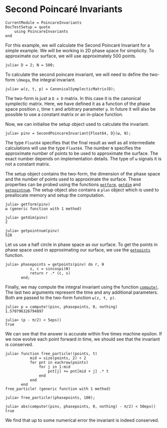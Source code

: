 # Second Poincaré Invariants

```@meta
CurrentModule = PoincareInvariants
DocTestSetup = quote
    using PoincareInvariants
end
```

For this example, we will calculate the Second Poincaré Invariant for a simple example. We will be working in 2D phase space
for simplicity. To approximate our surface, we will use approximately 500 points.

```jldoctest usage
julia> D = 2; N = 500;
```

To calculate the second poincare invariant, we will need to define the two-form ``\Omega``, the integral invariant.

```jldoctest usage
julia> ω(z, t, p) = CanonicalSymplecticMatrix(D);
```

The two-form is just a `D x D` matrix. In this case it is the canonical symplectic matrix.
Here, we have defined it as a function of the phase space position `z`, time `t` and arbitrary parameter `p`.
In future it will also be possible to use a constant matrix or an in-place function.

Now, we can initialise the setup object used to calculate the invariant.

```jldoctest usage
julia> pinv = SecondPoincareInvariant{Float64, D}(ω, N);
```

The type `Float64` specifies that the final result as well as all intermediate calculations will use the type `Float64`.
The number `N` specifies the approximate number of points to be used to approximate the surface.
The exact number depends on implementation details. The type of `ω` signals it is not a constant matrix.

The setup object contains the two-form, the dimension of the phase space and the number of points used to approximate the surface.
These properties can be probed using the functions [`getform`](@ref), [`getdim`](@ref) and [`getpointnum`](@ref).
The setup object also contains a `plan` object which is used to preallocate memory and setup the computation.

```jldoctest usage
julia> getform(pinv)
ω (generic function with 1 method)

julia> getdim(pinv)
2

julia> getpointnum(pinv)
528
```

Let us use a half circle in phase space as our surface.
To get the points in phase space used in approximating our surface, we use the [`getpoints`](@ref) function.

```jldoctest usage
julia> phasepoints = getpoints(pinv) do r, θ
           s, c = sincospi(θ)
           return r .* (c, s)
       end;
```

Finally, we may compute the integral invariant using the function [`compute!`](@ref).
The last two arguments represent the time and any additional parameters. Both are passed to the two-form function `ω(z, t, p)`.

```jldoctest usage
julia> p = compute!(pinv, phasepoints, 0, nothing)
1.570796326794897

julia> (p - π/2) < 5eps()
true
```

We can see that the answer is accurate within five times machine epsilon.
If we now evolve each point forward in time, we should see that the invariant is conserved.

```jldoctest usage
julia> function free_particle!(points, t)
           mid = size(points, 2) ÷ 2
           for pnt in eachrow(points)
               for j in 1:mid
                   pnt[j] += pnt[mid + j] .* t
               end
           end
       end
free_particle! (generic function with 1 method)

julia> free_particle!(phasepoints, 100);

julia> abs(compute!(pinv, phasepoints, 0, nothing) - π/2) < 50eps()
true
```

We find that up to some numerical error the invariant is indeed conserved.
